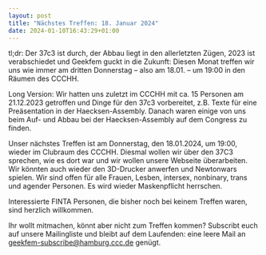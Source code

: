 ```yaml
---
layout: post
title: "Nächstes Treffen: 18. Januar 2024"
date: 2024-01-10T16:43:29+01:00
---
```


tl;dr:
Der 37c3 ist durch, der Abbau liegt in den allerletzten Zügen, 2023 ist
verabschiedet und Geekfem guckt in die Zukunft: Diesen Monat treffen wir
uns wie immer am dritten Donnerstag – also am 18.01. – um 19:00 in den
Räumen des CCCHH.

Long Version:
Wir hatten uns zuletzt im CCCHH mit ca. 15 Personen am 21.12.2023
getroffen und Dinge für den 37c3 vorbereitet, z.B. Texte für eine
Preäsentation in der Haecksen-Assembly. Danach waren einige von uns
beim Auf- und Abbau bei der Haecksen-Assembly auf dem Congress zu finden.

Unser nächstes Treffen ist am Donnerstag, den 18.01.2024, um 19:00,
wieder im Clubraum des CCCHH. Diesmal wollen wir über den 37C3 sprechen,
wie es dort war und wir wollen unsere Webseite überarbeiten. Wir könnten
auch wieder den 3D-Drucker anwerfen und Newtonwars spielen. Wir sind
offen für alle Frauen, Lesben, intersex, nonbinary, trans und agender
Personen. Es wird wieder Maskenpflicht herrschen.

Interessierte FINTA Personen, die bisher noch bei keinem Treffen waren,
sind herzlich willkommen.

Ihr wollt mitmachen, könnt aber nicht zum Treffen kommen? Subscribt euch
auf unsere Mailingliste und bleibt auf dem Laufenden: eine leere Mail an
geekfem-subscribe@hamburg.ccc.de genügt.
